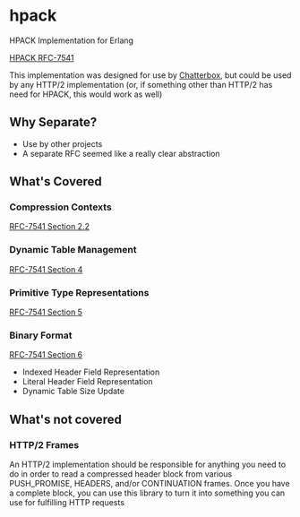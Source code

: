 # hpack

HPACK Implementation for Erlang

[HPACK RFC-7541](http://tools.ietf.org/html/rfc7541)

This implementation was designed for use by
[Chatterbox](http://github.com/joedevivo/chatterbox), but could be
used by any HTTP/2 implementation (or, if something other than HTTP/2
has need for HPACK, this would work as well)

## Why Separate?

* Use by other projects
* A separate RFC seemed like a really clear abstraction

## What's Covered

### Compression Contexts

[RFC-7541 Section 2.2](http://tools.ietf.org/html/rfc7541#section-2.2)

### Dynamic Table Management

[RFC-7541 Section 4](http://tools.ietf.org/html/rfc7541#section-4)

### Primitive Type Representations

[RFC-7541 Section 5](http://tools.ietf.org/html/rfc7541#section-5)

### Binary Format

[RFC-7541 Section 6](http://tools.ietf.org/html/rfc7541#section-6)

* Indexed Header Field Representation
* Literal Header Field Representation
* Dynamic Table Size Update

## What's not covered

### HTTP/2 Frames

An HTTP/2 implementation should be responsible for anything you need
to do in order to read a compressed header block from various
PUSH_PROMISE, HEADERS, and/or CONTINUATION frames. Once you have a
complete block, you can use this library to turn it into something you
can use for fulfilling HTTP requests
